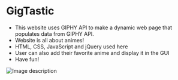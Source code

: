 # GigTastic

* This website uses GIPHY API to make a dynamic web page that populates data from GIPHY API. 
* Website is all about animes!
* HTML, CSS, JavaScript and jQuery used here
* User can also add their favorite anime and display it in the GUI
* Have fun!

![Image description](assets/images/readMe.png)